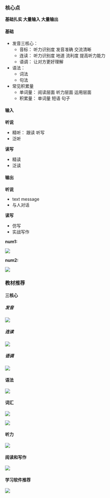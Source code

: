 ### 核心点

**基础扎实 大量输入 大量输出**

#### 基础

- 发音三核心： 
  - 音标： 听力识别度 发音准确 交流清晰
  - 连读： 听力识别度 地道 流利度 提高听力能力
  - 语调： 让对方更好理解
- 语法：
  - 词法
  - 句法
- 常见积累量
  - 单词量： 阅读层面 听力层面 运用层面
  - 积累量： 单词量 短语 句子

#### 输入

**听说**

- 精听： 跟读 听写
- 泛听

**读写**

- 精读
- 泛读

#### 输出

**听说**

- text message
- 与人对话

**读写**

- 仿写
- 实战写作

**num1:**

![](picture_for_learn_method/learn_method.png)

**num2:**

![](picture_for_learn_method/method2.png)



### 教材推荐

#### 三核心

##### 发音

![](picture_for_learn_method\method3.png)

##### 连读

![](picture_for_learn_method/method4.png)

##### 语调

![](picture_for_learn_method/method5.png)

#### 语法

![](picture_for_learn_method/method6.png)

#### 词汇

![](picture_for_learn_method/method7.png)

![](picture_for_learn_method/method8.png)

#### 听力

![](picture_for_learn_method/method9.png)

#### 阅读和写作

![](picture_for_learn_method/method10.png)

#### 学习软件推荐

![](picture_for_learn_method/method11.png)


